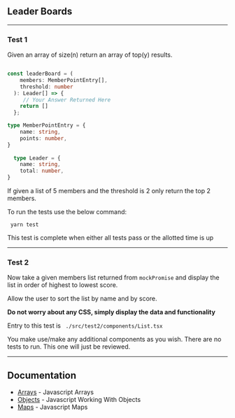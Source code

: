 ## Leader Boards
---

### Test 1
Given an array of size(n) return an array of top(y) results.


```ts

const leaderBoard = (
    members: MemberPointEntry[],
    threshold: number
  ): Leader[] => {
     // Your Answer Returned Here
    return []
  };

type MemberPointEntry = {
    name: string,
    points: number,
}
  
  type Leader = {
    name: string,
    total: number,
}
```

If given a list of 5 members and the threshold is 2 only return the top 2 members.


To run the tests use the below command:

```
 yarn test
```

This test is complete when either all tests pass or the allotted time is up

---

### Test 2

Now take a given members list returned from `mockPromise` and display the list in order of highest to lowest score.

Allow the user to sort the list by name and by score.

**Do not worry about any CSS, simply display the data and functionality**

Entry to this test is ` ./src/test2/components/List.tsx`

You make use/make any additional components as you wish. There are no tests to run. This one will just be reviewed.

---

## Documentation

* [Arrays](https://developer.mozilla.org/en-US/docs/Web/JavaScript/Reference/Global_Objects/Array) - Javascript Arrays
* [Objects](https://developer.mozilla.org/en-US/docs/Web/JavaScript/Guide/Working_with_Objects) - Javascript Working With Objects
* [Maps](https://developer.mozilla.org/en-US/docs/Web/JavaScript/Reference/Global_Objects/Map) - Javascript Maps 
